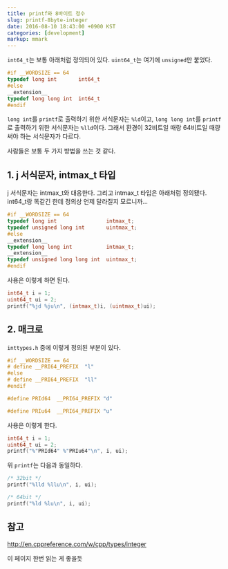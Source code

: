 ```yaml
---
title: printf와 8바이트 정수
slug: printf-8byte-integer
date: 2016-08-10 18:43:00 +0900 KST
categories: [development]
markup: mmark
---
```


`int64_t`는 보통 아래처럼 정의되어 있다.
`uint64_t`는 여기에 `unsigned`만 붙었다.

```c
#if __WORDSIZE == 64
typedef long int       int64_t
#else
__extension__
typedef long long int  int64_t
#endif
```

`long int`를 `printf`로 출력하기 위한 서식문자는 `%ld`이고,
`long long int`를 `printf`로 출력하기 위한 서식문자는 `%lld`이다.
그래서 환경이 32비트일 때랑 64비트일 때량 써야 하는 서식문자가 다르다.

사람들은 보통 두 가지 방법을 쓰는 것 같다.

## 1. j 서식문자, intmax_t 타입

j 서식문자는 intmax_t와 대응한다. 그리고 intmax_t 타입은 아래처럼 정의됐다. int64_t랑 똑같긴 한데 정의상 언제 달라질지 모르니까...

```c
#if __WORDSIZE == 64
typedef long int                intmax_t;
typedef unsigned long int       uintmax_t;
#else
__extension__
typedef long long int           intmax_t;
__extension__
typedef unsigned long long int  uintmax_t;
#endif
```

사용은 이렇게 하면 된다.

```c
int64_t i = 1;
uint64_t ui = 2;
printf("%jd %ju\n", (intmax_t)i, (uintmax_t)ui);
```

## 2. 매크로

`inttypes.h` 중에 이렇게 정의된 부분이 있다.

```c
#if __WORDSIZE == 64
# define __PRI64_PREFIX  "l"
#else
# define __PRI64_PREFIX  "ll"
#endif

#define PRId64  __PRI64_PREFIX "d"

#define PRIu64  __PRI64_PREFIX "u"
```

사용은 이렇게 한다.

```c
int64_t i = 1;
uint64_t ui = 2;
printf("%"PRId64" %"PRIu64"\n", i, ui);
```

위 `printf`는 다음과 동일하다.

```c
/* 32bit */
printf("%lld %llu\n", i, ui);

/* 64bit */
printf("%ld %lu\n", i, ui);
```

## 참고

<http://en.cppreference.com/w/cpp/types/integer>

이 페이지 한번 읽는 게 좋을듯
